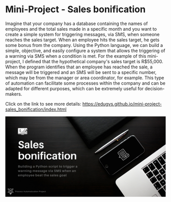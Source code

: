 # Mini-Project - Sales bonification

Imagine that your company has a database containing the names of employees and the total sales made in a specific month and you want to create a simple system for triggering messages, via SMS, when someone reaches the sales target. When an employee hits the sales target, he gets some bonus from the company. Using the Python language, we can build a simple, objective, and easily configure a system that allows the triggering of a warning via SMS when a condition is met. For the example of this mini-project, I defined that the hypothetical company's sales target is R$55,000. When the program identifies that an employee has reached the sale, a message will be triggered and an SMS will be sent to a specific number, which may be from the manager or area coordinator, for example. This type of automation can facilitate some processes within the company and can be adapted for different purposes, which can be extremely useful for decision-makers.

Click on the link to see more details: https://edugvs.github.io/mini-project-sales_bonification/index.html

![GitHub Logo](preview.png)

